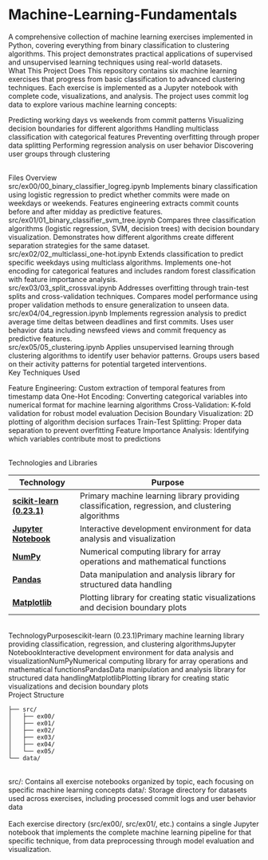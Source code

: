 # Machine-Learning-Fundamentals
A comprehensive collection of machine learning exercises implemented in Python, covering everything from binary classification to clustering algorithms. This project demonstrates practical applications of supervised and unsupervised learning techniques using real-world datasets.
<br>
What This Project Does
This repository contains six machine learning exercises that progress from basic classification to advanced clustering techniques. Each exercise is implemented as a Jupyter notebook with complete code, visualizations, and analysis.
The project uses commit log data to explore various machine learning concepts:

Predicting working days vs weekends from commit patterns
Visualizing decision boundaries for different algorithms
Handling multiclass classification with categorical features
Preventing overfitting through proper data splitting
Performing regression analysis on user behavior
Discovering user groups through clustering

<br>
Files Overview
<br>
src/ex00/00_binary_classifier_logreg.ipynb
Implements binary classification using logistic regression to predict whether commits were made on weekdays or weekends. Features engineering extracts commit counts before and after midday as predictive features.
<br>
src/ex01/01_binary_classifier_svm_tree.ipynb
Compares three classification algorithms (logistic regression, SVM, decision trees) with decision boundary visualization. Demonstrates how different algorithms create different separation strategies for the same dataset.
<br>
src/ex02/02_multiclassi_one-hot.ipynb
Extends classification to predict specific weekdays using multiclass algorithms. Implements one-hot encoding for categorical features and includes random forest classification with feature importance analysis.
<br>
src/ex03/03_split_crossval.ipynb
Addresses overfitting through train-test splits and cross-validation techniques. Compares model performance using proper validation methods to ensure generalization to unseen data.
<br>
src/ex04/04_regression.ipynb
Implements regression analysis to predict average time deltas between deadlines and first commits. Uses user behavior data including newsfeed views and commit frequency as predictive features.
<br>
src/ex05/05_clustering.ipynb
Applies unsupervised learning through clustering algorithms to identify user behavior patterns. Groups users based on their activity patterns for potential targeted interventions.
<br>
Key Techniques Used

Feature Engineering: Custom extraction of temporal features from timestamp data
One-Hot Encoding: Converting categorical variables into numerical format for machine learning algorithms
Cross-Validation: K-fold validation for robust model evaluation
Decision Boundary Visualization: 2D plotting of algorithm decision surfaces
Train-Test Splitting: Proper data separation to prevent overfitting
Feature Importance Analysis: Identifying which variables contribute most to predictions

<br>
Technologies and Libraries

| Technology | Purpose |
|------------|---------|
| **[scikit-learn (0.23.1)](https://scikit-learn.org/)** | Primary machine learning library providing classification, regression, and clustering algorithms |
| **[Jupyter Notebook](https://jupyter.org/)** | Interactive development environment for data analysis and visualization |
| **[NumPy](https://numpy.org/)** | Numerical computing library for array operations and mathematical functions |
| **[Pandas](https://pandas.pydata.org/)** | Data manipulation and analysis library for structured data handling |
| **[Matplotlib](https://matplotlib.org/)** | Plotting library for creating static visualizations and decision boundary plots |

<br>
TechnologyPurposescikit-learn (0.23.1)Primary machine learning library providing classification, regression, and clustering algorithmsJupyter NotebookInteractive development environment for data analysis and visualizationNumPyNumerical computing library for array operations and mathematical functionsPandasData manipulation and analysis library for structured data handlingMatplotlibPlotting library for creating static visualizations and decision boundary plots
<br>
Project Structure

```
├── src/
│   ├── ex00/
│   ├── ex01/
│   ├── ex02/
│   ├── ex03/
│   ├── ex04/
│   └── ex05/
└── data/
```
<br>
src/: Contains all exercise notebooks organized by topic, each focusing on specific machine learning concepts
data/: Storage directory for datasets used across exercises, including processed commit logs and user behavior data

<br>

<br>
Each exercise directory (src/ex00/, src/ex01/, etc.) contains a single Jupyter notebook that implements the complete machine learning pipeline for that specific technique, from data preprocessing through model evaluation and visualization.


